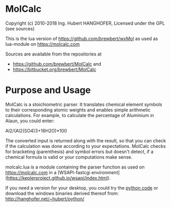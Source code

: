 MolCalc
=======

Copyright (c) 2010-2018 Ing. Hubert HANGHOFER,
Licensed under the GPL (see sources)

This is the lua version of <https://github.com/brewbert/wxMol> as
used as lua-module on <https://molcalc.com>

Sources are available from the repositories at

*   <https://github.com/brewbert/MolCalc> and
*   <https://bitbucket.org/brewbert/MolCalc>

Purpose and Usage
=================

MolCalc is a stoichiometric parser. It translates chemical element
symbols to their corresponding atomic weights and enables simple
arithmetic calculations. For example, to calculate the percentage
of Aluminium in Alaun, you could enter:

Al2/(Al2(SO4)3+16H2O)*100

The converted input is returned along with the result, so that
you can check if the calculation was done according to your
expectations. MolCalc checks for bracketing (parenthesis) and
symbol errors but doesn't detect, if a chemical formula is
valid or your computations make sense.

molcalc.lua is a module containing the parser function as used
on <https://molcalc.com> in a [WSAPI-fastcgi environment]
(https://keplerproject.github.io/wsapi/index.html).

If you need a version for your desktop, you could try
the [python code](https://github.com/brewbert/wxMol)
or download the windows binaries derived thereof from:
<http://hanghofer.net/~hubert/python/>
